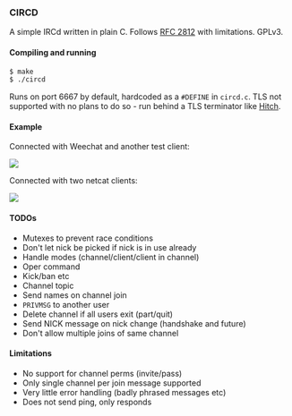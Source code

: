 ### CIRCD

A simple IRCd written in plain C.  Follows [RFC 2812](https://tools.ietf.org/html/rfc2812) with limitations.  GPLv3.


#### Compiling and running

```bash
$ make
$ ./circd
```

Runs on port 6667 by default, hardcoded as a `#DEFINE` in `circd.c`.  TLS not supported with no plans to do so - run behind a TLS terminator like [Hitch](https://hitch-tls.org/).


#### Example

Connected with Weechat and another test client:

![](https://vw.chancemcarey.com/Aik4aevu0e.png)

Connected with two netcat clients:

![](https://vw.chancemcarey.com/Fai2ue1Aeh.png)


#### TODOs

- Mutexes to prevent race conditions
- Don't let nick be picked if nick is in use already
- Handle modes (channel/client/client in channel)
- Oper command
- Kick/ban etc
- Channel topic
- Send names on channel join
- `PRIVMSG` to another user
- Delete channel if all users exit (part/quit)
- Send NICK message on nick change (handshake and future)
- Don't allow multiple joins of same channel


#### Limitations

- No support for channel perms (invite/pass)
- Only single channel per join message supported
- Very little error handling (badly phrased messages etc)
- Does not send ping, only responds
